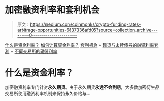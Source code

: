# 加密融资利率和套利机会

> 原文：<https://medium.com/coinmonks/crypto-funding-rates-arbitrage-opportunities-6837336afd05?source=collection_archive---------0----------------------->

[什么是资金利率？](#fa15)
[如何计算资金利率？](#4887)
[套利机会](#55c7)
∘ [现货与永续债券的融资利率套利](#eb9c)
∘ [不同交易所的融资利率](#9801)

# 什么是资金利率？

加密融资利率专门针对**永久期货**。由于永久期货**永远不会到期**，大多数加密衍生品交易所使用融资利率机制来保持永久价格与…